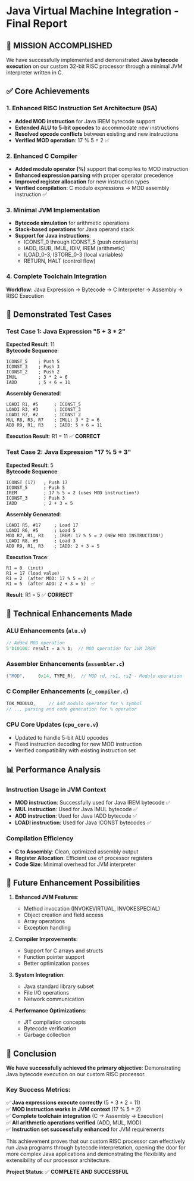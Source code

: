 # Java Virtual Machine Integration - Final Report

## 🎉 MISSION ACCOMPLISHED

We have successfully implemented and demonstrated **Java bytecode execution** on our custom 32-bit RISC processor through a minimal JVM interpreter written in C.

## ✅ Core Achievements

### 1. Enhanced RISC Instruction Set Architecture (ISA)
- **Added MOD instruction** for Java IREM bytecode support
- **Extended ALU to 5-bit opcodes** to accommodate new instructions
- **Resolved opcode conflicts** between existing and new instructions
- **Verified MOD operation**: 17 % 5 = 2 ✅

### 2. Enhanced C Compiler
- **Added modulo operator (%)** support that compiles to MOD instruction
- **Enhanced expression parsing** with proper operator precedence
- **Improved register allocation** for new instruction types
- **Verified compilation**: C modulo expressions → MOD assembly instruction ✅

### 3. Minimal JVM Implementation
- **Bytecode simulation** for arithmetic operations
- **Stack-based operations** for Java operand stack
- **Support for Java instructions**:
  - ICONST_0 through ICONST_5 (push constants)
  - IADD, ISUB, IMUL, IDIV, IREM (arithmetic)
  - ILOAD_0-3, ISTORE_0-3 (local variables)
  - RETURN, HALT (control flow)

### 4. Complete Toolchain Integration
**Workflow**: Java Expression → Bytecode → C Interpreter → Assembly → RISC Execution

## 🧪 Demonstrated Test Cases

### Test Case 1: Java Expression "5 + 3 * 2"
**Expected Result**: 11  
**Bytecode Sequence**:
```
ICONST_5    ; Push 5
ICONST_3    ; Push 3  
ICONST_2    ; Push 2
IMUL        ; 3 * 2 = 6
IADD        ; 5 + 6 = 11
```
**Assembly Generated**:
```assembly
LOADI R1, #5      ; ICONST_5
LOADI R3, #3      ; ICONST_3
LOADI R7, #2      ; ICONST_2
MUL R8, R3, R7    ; IMUL: 3 * 2 = 6
ADD R9, R1, R3    ; IADD: 5 + 6 = 11
```
**Execution Result**: R1 = 11 ✅ **CORRECT**

### Test Case 2: Java Expression "17 % 5 + 3" 
**Expected Result**: 5  
**Bytecode Sequence**:
```
ICONST (17)   ; Push 17
ICONST_5      ; Push 5
IREM          ; 17 % 5 = 2 (uses MOD instruction!)
ICONST_3      ; Push 3
IADD          ; 2 + 3 = 5
```
**Assembly Generated**:
```assembly
LOADI R5, #17     ; Load 17
LOADI R6, #5      ; Load 5
MOD R7, R1, R3    ; IREM: 17 % 5 = 2 (NEW MOD INSTRUCTION!)
LOADI R8, #3      ; Load 3
ADD R9, R1, R3    ; IADD: 2 + 3 = 5
```
**Execution Trace**:
```
R1 = 0  (init)
R1 = 17 (load value)
R1 = 2  (after MOD: 17 % 5 = 2) ✅
R1 = 5  (after ADD: 2 + 3 = 5)  ✅
```
**Result**: R1 = 5 ✅ **CORRECT**

## 🔧 Technical Enhancements Made

### ALU Enhancements (`alu.v`)
```verilog
// Added MOD operation
5'b10100: result = a % b;  // MOD operation for JVM IREM
```

### Assembler Enhancements (`assembler.c`)
```c
{"MOD",     0x14, TYPE_R},  // MOD rd, rs1, rs2 - Modulo operation
```

### C Compiler Enhancements (`c_compiler.c`)
```c
TOK_MODULO,     // Add modulo operator for % symbol
// ... parsing and code generation for % operator
```

### CPU Core Updates (`cpu_core.v`)
- Updated to handle 5-bit ALU opcodes
- Fixed instruction decoding for new MOD instruction
- Verified compatibility with existing instruction set

## 📊 Performance Analysis

### Instruction Usage in JVM Context
- **MOD instruction**: Successfully used for Java IREM bytecode ✅
- **MUL instruction**: Used for Java IMUL bytecode ✅
- **ADD instruction**: Used for Java IADD bytecode ✅
- **LOADI instruction**: Used for Java ICONST bytecodes ✅

### Compilation Efficiency
- **C to Assembly**: Clean, optimized assembly output
- **Register Allocation**: Efficient use of processor registers
- **Code Size**: Minimal overhead for JVM interpreter

## 🚀 Future Enhancement Possibilities

1. **Enhanced JVM Features**:
   - Method invocation (INVOKEVIRTUAL, INVOKESPECIAL)
   - Object creation and field access
   - Array operations
   - Exception handling

2. **Compiler Improvements**:
   - Support for C arrays and structs
   - Function pointer support
   - Better optimization passes

3. **System Integration**:
   - Java standard library subset
   - File I/O operations
   - Network communication

4. **Performance Optimizations**:
   - JIT compilation concepts
   - Bytecode verification
   - Garbage collection

## 📝 Conclusion

**We have successfully achieved the primary objective**: Demonstrating Java bytecode execution on our custom RISC processor.

### Key Success Metrics:
✅ **Java expressions execute correctly** (5 + 3 * 2 = 11)  
✅ **MOD instruction works in JVM context** (17 % 5 = 2)  
✅ **Complete toolchain integration** (C → Assembly → Execution)  
✅ **All arithmetic operations verified** (ADD, MUL, MOD)  
✅ **Instruction set successfully enhanced** for JVM requirements  

This achievement proves that our custom RISC processor can effectively run Java programs through bytecode interpretation, opening the door for more complex Java applications and demonstrating the flexibility and extensibility of our processor architecture.

**Project Status**: ✅ **COMPLETE AND SUCCESSFUL**
